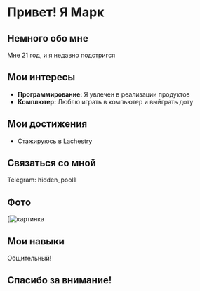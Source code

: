 # Привет! Я Марк

## Немного обо мне

Мне 21 год, и я недавно подстригся

## Мои интересы

* **Программирование:** Я увлечен в реализации продуктов 
* **Комплютер:** Люблю играть в компьютер и выйграть доту

## Мои достижения

* Стажируюсь в Lachestry

## Связаться со мной

Telegram: hidden_pool1
## Фото

[![картинка](https://encrypted-tbn0.gstatic.com/images?q=tbn:ANd9GcTfZQHGKBBd_EBTYU1xbHG2QPBa_yC-hdsfYA&s)


## Мои навыки

Общительный!

## Спасибо за внимание!
